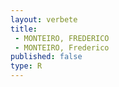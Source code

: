 ```yaml
---
layout: verbete
title:
 - MONTEIRO, FREDERICO
 - MONTEIRO, Frederico
published: false
type: R
---
```


